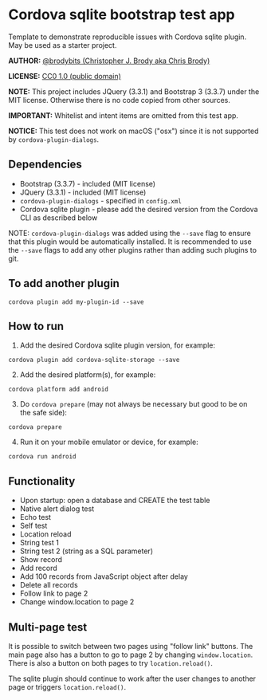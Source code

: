 # Cordova sqlite bootstrap test app

Template to demonstrate reproducible issues with Cordova sqlite plugin. May be used as a starter project.

**AUTHOR:** [@brodybits (Christopher J. Brody aka Chris Brody)](https://github.com/brodybits)

**LICENSE:** [CC0 1.0 (public domain)](https://creativecommons.org/publicdomain/zero/1.0/)

**NOTE:** This project includes JQuery (3.3.1) and Bootstrap 3 (3.3.7) under the MIT license. Otherwise there is no code copied from other sources.

**IMPORTANT:** Whitelist and intent items are omitted from this test app.

**NOTICE:** This test does not work on macOS ("osx") since it is not supported by `cordova-plugin-dialogs`.

## Dependencies

- Bootstrap (3.3.7) - included (MIT license)
- JQuery (3.3.1) - included (MIT license)
- `cordova-plugin-dialogs` - specified in `config.xml`
- Cordova sqlite plugin - please add the desired version from the Cordova CLI as described below

NOTE: `cordova-plugin-dialogs` was added using the `--save` flag to ensure that this plugin would be automatically installed. It is recommended to use the `--save` flags to add any other plugins rather than adding such plugins to git.

## To add another plugin

```shell
cordova plugin add my-plugin-id --save
```

## How to run

1. Add the desired Cordova sqlite plugin version, for example:

```shell
cordova plugin add cordova-sqlite-storage --save
```

2. Add the desired platform(s), for example:

```shell
cordova platform add android
```

3. Do `cordova prepare` (may not always be necessary but good to be on the safe side):

```shell
cordova prepare
```

4. Run it on your mobile emulator or device, for example:

```shell
cordova run android
```

## Functionality

- Upon startup: open a database and CREATE the test table
- Native alert dialog test
- Echo test
- Self test
- Location reload
- String test 1
- String test 2 (string as a SQL parameter)
- Show record
- Add record
- Add 100 records from JavaScript object after delay
- Delete all records
- Follow link to page 2
- Change window.location to page 2

## Multi-page test

It is possible to switch between two pages using "follow link" buttons. The main page also has a button to go to page 2 by changing `window.location`. There is also a button on both pages to try `location.reload()`.

The sqlite plugin should continue to work after the user changes to another page or triggers `location.reload()`.
